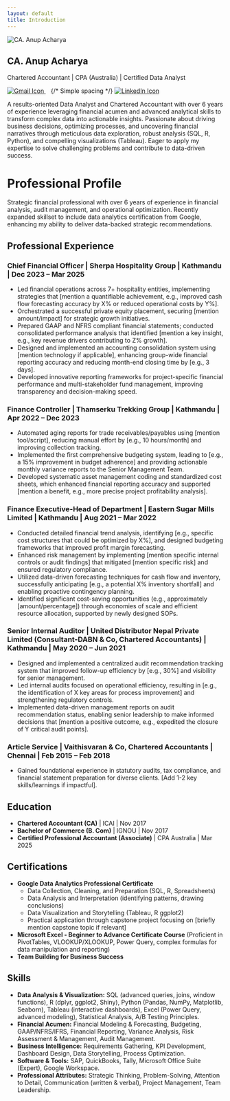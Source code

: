 ```yaml
---
layout: default
title: Introduction
---
```


<div class="profile-header">
  <img src="{{ '/assets/images/your_professional_headshot.jpg' | relative_url }}" alt="CA. Anup Acharya" class="profile-image">
  <div class="profile-info">
    <h2>CA. Anup Acharya</h2>
    <p class="tagline">Chartered Accountant | CPA (Australia) | Certified Data Analyst</p>
    <div class="introduction-contact-icons">
      <a href="mailto:{{ site.email }}" target="_blank" rel="noopener noreferrer" aria-label="Email Anup Acharya">
        <img src="{{ '/assets/images/gmail.png' | relative_url }}" alt="Gmail Icon" >
      </a>
         {/* Simple spacing */}
      <a href="https://linkedin.com/in/{{ site.linkedin_username }}" target="_blank" rel="noopener noreferrer" aria-label="Anup Acharya's LinkedIn Profile">
        <img src="{{ '/assets/images/linkedin.png' | relative_url }}" alt="LinkedIn Icon" >
      </a>
    </div>
  </div>
</div>

<p class="intro-pitch">
A results-oriented Data Analyst and Chartered Accountant with over 6 years of experience leveraging financial acumen and advanced analytical skills to transform complex data into actionable insights. Passionate about driving business decisions, optimizing processes, and uncovering financial narratives through meticulous data exploration, robust analysis (SQL, R, Python), and compelling visualizations (Tableau). Eager to apply my expertise to solve challenging problems and contribute to data-driven success.
</p>
  
# Professional Profile

<p>Strategic financial professional with over 6 years of experience in financial analysis, audit management, and operational optimization. Recently expanded skillset to include data analytics certification from Google, enhancing my ability to deliver data-backed strategic recommendations.</p>

## Professional Experience

### Chief Financial Officer | Sherpa Hospitality Group | Kathmandu | Dec 2023 – Mar 2025
<ul>
  <li>Led financial operations across 7+ hospitality entities, implementing strategies that [mention a quantifiable achievement, e.g., improved cash flow forecasting accuracy by X% or reduced operational costs by Y%].</li>
  <li>Orchestrated a successful private equity placement, securing [mention amount/impact] for strategic growth initiatives.</li>
  <li>Prepared GAAP and NFRS compliant financial statements; conducted consolidated performance analysis that identified [mention a key insight, e.g., key revenue drivers contributing to Z% growth].</li>
  <li>Designed and implemented an accounting consolidation system using [mention technology if applicable], enhancing group-wide financial reporting accuracy and reducing month-end closing time by [e.g., 3 days].</li>
  <li>Developed innovative reporting frameworks for project-specific financial performance and multi-stakeholder fund management, improving transparency and decision-making speed.</li>
</ul>

### Finance Controller | Thamserku Trekking Group | Kathmandu | Apr 2022 – Dec 2023
<ul>
  <li>Automated aging reports for trade receivables/payables using [mention tool/script], reducing manual effort by [e.g., 10 hours/month] and improving collection tracking.</li>
  <li>Implemented the first comprehensive budgeting system, leading to [e.g., a 15% improvement in budget adherence] and providing actionable monthly variance reports to the Senior Management Team.</li>
  <li>Developed systematic asset management coding and standardized cost sheets, which enhanced financial reporting accuracy and supported [mention a benefit, e.g., more precise project profitability analysis].</li>
</ul>

### Finance Executive-Head of Department | Eastern Sugar Mills Limited | Kathmandu | Aug 2021 – Mar 2022
<ul>
  <li>Conducted detailed financial trend analysis, identifying [e.g., specific cost structures that could be optimized by X%], and designed budgeting frameworks that improved profit margin forecasting.</li>
  <li>Enhanced risk management by implementing [mention specific internal controls or audit findings] that mitigated [mention specific risk] and ensured regulatory compliance.</li>
  <li>Utilized data-driven forecasting techniques for cash flow and inventory, successfully anticipating [e.g., a potential X% inventory shortfall] and enabling proactive contingency planning.</li>
  <li>Identified significant cost-saving opportunities (e.g., approximately [amount/percentage]) through economies of scale and efficient resource allocation, supported by newly designed SOPs.</li>
</ul>

### Senior Internal Auditor | United Distributor Nepal Private Limited (Consultant-DABN & Co, Chartered Accountants) | Kathmandu | May 2020 – Jun 2021
<ul>
  <li>Designed and implemented a centralized audit recommendation tracking system that improved follow-up efficiency by [e.g., 30%] and visibility for senior management.</li>
  <li>Led internal audits focused on operational efficiency, resulting in [e.g., the identification of X key areas for process improvement] and strengthening regulatory controls.</li>
  <li>Implemented data-driven management reports on audit recommendation status, enabling senior leadership to make informed decisions that [mention a positive outcome, e.g., expedited the closure of Y critical audit points].</li>
</ul>

### Article Service | Vaithisvaran & Co, Chartered Accountants | Chennai | Feb 2015 – Feb 2018
<ul>
  <li>Gained foundational experience in statutory audits, tax compliance, and financial statement preparation for diverse clients. [Add 1-2 key skills/learnings if impactful].</li>
</ul>

## Education
<ul>
  <li><strong>Chartered Accountant (CA)</strong> | ICAI | Nov 2017</li>
  <li><strong>Bachelor of Commerce (B. Com)</strong> | IGNOU | Nov 2017</li>
  <li><strong>Certified Professional Accountant (Associate)</strong> | CPA Australia | Mar 2025</li>
</ul>

## Certifications
<ul>
  <li>
    <strong>Google Data Analytics Professional Certificate</strong>
    <ul>
      <li>Data Collection, Cleaning, and Preparation (SQL, R, Spreadsheets)</li>
      <li>Data Analysis and Interpretation (identifying patterns, drawing conclusions)</li>
      <li>Data Visualization and Storytelling (Tableau, R ggplot2)</li>
      <li>Practical application through capstone project focusing on [briefly mention capstone topic if relevant]</li>
    </ul>
  </li>
  <li><strong>Microsoft Excel - Beginner to Advance Certificate Course</strong> (Proficient in PivotTables, VLOOKUP/XLOOKUP, Power Query, complex formulas for data manipulation and reporting)</li>
  <li><strong>Team Building for Business Success</strong></li>
</ul>

## Skills
<ul>
  <li><strong>Data Analysis & Visualization:</strong> SQL (advanced queries, joins, window functions), R (dplyr, ggplot2, Shiny), Python (Pandas, NumPy, Matplotlib, Seaborn), Tableau (interactive dashboards), Excel (Power Query, advanced modeling), Statistical Analysis, A/B Testing Principles.</li>
  <li><strong>Financial Acumen:</strong> Financial Modeling & Forecasting, Budgeting, GAAP/NFRS/IFRS, Financial Reporting, Variance Analysis, Risk Assessment & Management, Audit Management.</li>
  <li><strong>Business Intelligence:</strong> Requirements Gathering, KPI Development, Dashboard Design, Data Storytelling, Process Optimization.</li>
  <li><strong>Software & Tools:</strong> SAP, QuickBooks, Tally, Microsoft Office Suite (Expert), Google Workspace.</li>
  <li><strong>Professional Attributes:</strong> Strategic Thinking, Problem-Solving, Attention to Detail, Communication (written & verbal), Project Management, Team Leadership.</li>
</ul>
